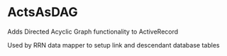 ActsAsDAG
=========

Adds Directed Acyclic Graph functionality to ActiveRecord

Used by RRN data mapper to setup link and descendant database tables
